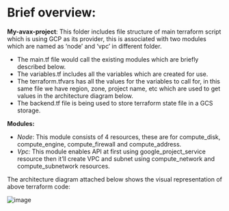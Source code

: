# Brief overview:

**My-avax-project**: This folder includes file structure of main terraform script which is using GCP as its provider, this is associated with two modules which are named as ‘node’ and ‘vpc’ in different folder.

* The main.tf file would call the existing modules which are briefly described below.
* The variables.tf includes all the variables which are created for use.
* The terraform.tfvars has all the values for the variables to call for, in this same file we have region, zone, project name, etc which are used to get values in the architecture diagram below.
* The backend.tf file is being used to store terraform state file in a GCS storage.

**Modules:**
* _Node_: This module consists of 4 resources, these are for compute_disk, compute_engine, compute_firewall and compute_address.
* _Vpc:_ This module enables API at first using google_project_service resource then it’ll create VPC and subnet using compute_network and compute_subnetwork resources.

The architecture diagram attached below shows the visual representation of above terraform code:

![image](https://github.com/karanchhatwani/avalanche/assets/50554667/bb359447-1f6d-45fd-b89f-1049f705ba74)
